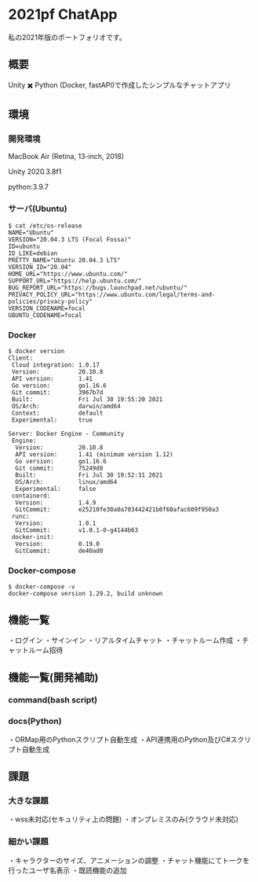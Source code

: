 # 2021pf ChatApp

私の2021年版のポートフォリオです。

## 概要
Unity ✖️ Python (Docker, fastAPI)で作成したシンプルなチャットアプリ

## 環境
### 開発環境
MacBook Air (Retina, 13-inch, 2018)

Unity 2020.3.8f1

python:3.9.7

### サーバ(Ubuntu)
```
$ cat /etc/os-release
NAME="Ubuntu"
VERSION="20.04.3 LTS (Focal Fossa)"
ID=ubuntu
ID_LIKE=debian
PRETTY_NAME="Ubuntu 20.04.3 LTS"
VERSION_ID="20.04"
HOME_URL="https://www.ubuntu.com/"
SUPPORT_URL="https://help.ubuntu.com/"
BUG_REPORT_URL="https://bugs.launchpad.net/ubuntu/"
PRIVACY_POLICY_URL="https://www.ubuntu.com/legal/terms-and-policies/privacy-policy"
VERSION_CODENAME=focal
UBUNTU_CODENAME=focal
```

### Docker
```
$ docker version
Client:
 Cloud integration: 1.0.17
 Version:           20.10.8
 API version:       1.41
 Go version:        go1.16.6
 Git commit:        3967b7d
 Built:             Fri Jul 30 19:55:20 2021
 OS/Arch:           darwin/amd64
 Context:           default
 Experimental:      true

Server: Docker Engine - Community
 Engine:
  Version:          20.10.8
  API version:      1.41 (minimum version 1.12)
  Go version:       go1.16.6
  Git commit:       75249d8
  Built:            Fri Jul 30 19:52:31 2021
  OS/Arch:          linux/amd64
  Experimental:     false
 containerd:
  Version:          1.4.9
  GitCommit:        e25210fe30a0a703442421b0f60afac609f950a3
 runc:
  Version:          1.0.1
  GitCommit:        v1.0.1-0-g4144b63
 docker-init:
  Version:          0.19.0
  GitCommit:        de40ad0
```

### Docker-compose
```
$ docker-compose -v
docker-compose version 1.29.2, build unknown
```

## 機能一覧
・ログイン
・サインイン
・リアルタイムチャット
・チャットルーム作成
・チャットルーム招待

## 機能一覧(開発補助)
### command(bash script)

### docs(Python)
・ORMap用のPythonスクリプト自動生成
・API連携用のPython及びC#スクリプト自動生成

## 課題
### 大きな課題
・wss未対応(セキュリティ上の問題)
・オンプレミスのみ(クラウド未対応)

### 細かい課題
・キャラクターのサイズ、アニメーションの調整
・チャット機能にてトークを行ったユーザ名表示
・既読機能の追加
